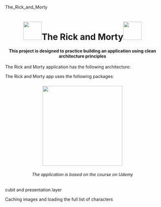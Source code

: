 The_Rick_and_Morty

<h1 align="center"><img src="https://media.tenor.com/BgR83Df82t0AAAAi/portal-rick-and-morty.gif" width="60" />The Rick and Morty<img src="https://media.tenor.com/BgR83Df82t0AAAAi/portal-rick-and-morty.gif" width="60" /></h1>

<h4 align="center">This project is designed to practice building an application using clean architecture principles</h4>

The Rick and Morty application has the following architecture:

The Rick and Morty app uses the following packages:



<h3 align="center"><img src="https://pngimg.com/uploads/rick_morty/rick_morty_PNG35.png" width="260" /></h3>


<h6  align="center">The application is based on the course on Udemy</h6>


cubit and presentation layer

Caching images and loading the full list of characters

